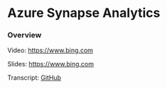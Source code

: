 # Azure Synapse Analytics

### Overview

Video: https://www.bing.com

Slides: https://www.bing.com

Transcript: [GitHub](https://github.com/adnanhashmi/learning/blob/main/synapse/01-Overview.md)

